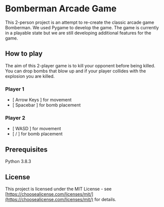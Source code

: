 # Bomberman Arcade Game
This 2-person project is an attempt to re-create the classic arcade game Bomberman. We used Pygame to develop the game. The game is currently in a playable state but we are still developing additional features for the game.


## How to play
The aim of this 2-player game is to kill your opponent before being killed. You can drop bombs that blow up and if your player collides with the explosion you are killed.

### Player 1
- [ Arrow Keys ] for movement
- [ Spacebar ] for bomb placement

### Player 2
- [ WASD ] for movement
- [ / ] for bomb placement


## Prerequisites
Python 3.8.3

## License
This project is licensed under the MIT License - see [https://choosealicense.com/licenses/mit/](https://choosealicense.com/licenses/mit/) for details.

